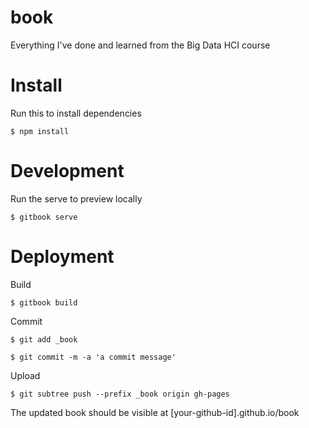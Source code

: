 # book


Everything I've done and learned from the Big Data HCI course

# Install

Run this to install dependencies

    $ npm install

# Development

Run the serve to preview locally

    $ gitbook serve

# Deployment

Build

    $ gitbook build

Commit

    $ git add _book

    $ git commit -m -a 'a commit message'

Upload

    $ git subtree push --prefix _book origin gh-pages

The updated book should be visible at [your-github-id].github.io/book
